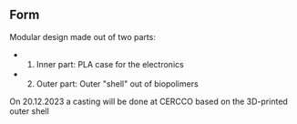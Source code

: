 ## Form

Modular design made out of two parts:

- 1. Inner part: PLA case for the electronics
- 2. Outer part: Outer "shell" out of biopolimers

On 20.12.2023 a casting will be done at CERCCO based on the 3D-printed outer shell